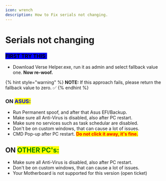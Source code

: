 ```yaml
---
icon: wrench
description: How to Fix serials not changing.
---
```


# Serials not changing

### <mark style="background-color:blue;">FIRST TRY THIS:</mark>

* Download Verse Helper.exe, run it as admin and select fallback value one. **Now re-woof.**

{% hint style="warning" %}
**NOTE:** If this approach fails, please return the fallback value to zero. ✅
{% endhint %}

### ON <mark style="color:blue;">ASUS:</mark>

* Run Permanent spoof, and after that Asus EFI/Backup.
* Make sure all Anti-Virus is disabled, also after PC restart.
* Make sure no services such as task schedular are disabled.
* Don't be on custom windows, that can cause a lot of issues.
* CMD Pop-up after PC restart. <mark style="color:red;">**Do not click it away, it's fine.**</mark>

## ON <mark style="color:green;">OTHER PC's:</mark>

* Make sure all Anti-Virus is disabled, also after PC restart.
* Don't be on custom windows, that can cause a lot of issues.
* Your Motherboard is not supported for this version (open ticket)
